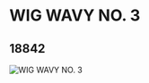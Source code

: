 # WIG WAVY NO. 3
## 18842
![WIG WAVY NO. 3](https://lc-www-live-s.legocdn.com/media/bricks/5/2/6101255.jpg)